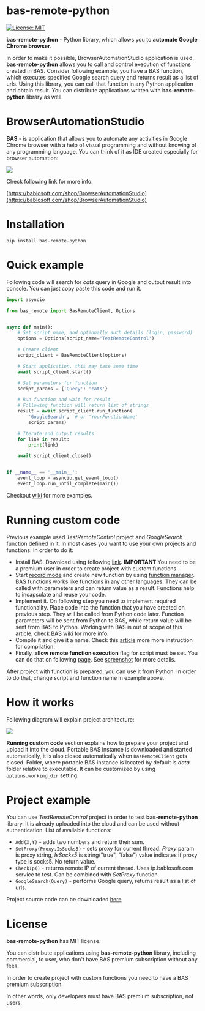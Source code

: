 # bas-remote-python

[![License: MIT](https://img.shields.io/badge/License-MIT-yellow.svg)](https://opensource.org/licenses/MIT)

**bas-remote-python** - Python library, which allows you to **automate Google Chrome browser**. 

In order to make it possible, BrowserAutomationStudio application is used. 
**bas-remote-python** allows you to call and control execution of functions created in BAS. 
Consider following example, you have a BAS function, which executes specified Google search 
query and returns result as a list of urls. Using this library, you can call that function 
in any Python application and obtain result. 
You can distribute applications written with **bas-remote-python** library as well.

# BrowserAutomationStudio

**BAS** - is application that allows you to automate any activities in Google Chrome browser with a help of visual programming and without knowing of any programming language. You can think of it as IDE created especially for browser automation:

![](https://bablosoft.com/landing2/screen-bas.png)

Check following link for more info:

[https://bablosoft.com/shop/BrowserAutomationStudio](https://bablosoft.com/shop/BrowserAutomationStudio)

# Installation

```
pip install bas-remote-python
```

# Quick example

Following code will search for _cats_ query in Google and output result into console. You can just copy paste this code and run it.

```python
import asyncio

from bas_remote import BasRemoteClient, Options


async def main():
    # Set script name, and optionally auth details (login, password)
    options = Options(script_name='TestRemoteControl')

    # Create client
    script_client = BasRemoteClient(options)

    # Start application, this may take some time
    await script_client.start()

    # Set parameters for function
    script_params = {'Query': 'cats'}

    # Run function and wait for result
    # Following function will return list of strings
    result = await script_client.run_function(
        'GoogleSearch',  # or 'YourFunctionName'
        script_params)

    # Iterate and output results
    for link in result:
        print(link)

    await script_client.close()


if __name__ == '__main__':
    event_loop = asyncio.get_event_loop()
    event_loop.run_until_complete(main())
```

Checkout [wiki](https://github.com/CheshireCaat/bas-remote-node/wiki) for more examples.

# Running custom code

Previous example used _TestRemoteControl_ project and _GoogleSearch_ function defined in it. 
In most cases you want to use your own projects and functions. In order to do it:

* Install BAS. Download using following [link](https://bablosoft.com/shop/BrowserAutomationStudio#download). **IMPORTANT** You need to be a premium user in order to create project with custom functions.
* Start [record mode](https://i.imgur.com/JrV7ua5.png) and create new function by using [function manager](https://i.imgur.com/yAjLu8v.png). BAS functions works like functions in any other languages. They can be called with parameters and can return value as a result. Functions help to incapsulate and reuse your code.
* Implement it. On following step you need to implement required functionality. Place code into the function that you have created on previous step. They will be called from Python code later. Function parameters will be sent from Python to BAS, while return value will be sent from BAS to Python. Working with BAS is out of scope of this article, check [BAS wiki](https://wiki.bablosoft.com/doku.php) for more info.
* Compile it and give it a name. Check this [article](https://wiki.bablosoft.com/doku.php?id=how_to_protect_your_script) more more instruction for compilation.
* Finally, **allow remote function execution** flag for script must be set. You can do that on following [page](https://bablosoft.com/bas/scripts). See [screenshot](https://i.imgur.com/BrkefIT.png) for more details.

After project with function is prepared, you can use it from Python. 
In order to do that, change script and function name in example above.

# How it works

Following diagram will explain project architecture:

![](https://i.imgur.com/9lfF3EJ.png)

**Running custom code** section explains how to prepare your project and upload it into the cloud. Portable BAS instance is downloaded and started automatically, it is also closed automatically when ```BasRemoteClient``` gets closed. Folder, where portable BAS instance is located by default is _data_ folder relative to executable. It can be customized by using ```options.working_dir``` setting.

# Project example

You can use _TestRemoteControl_ project in order to test **bas-remote-python** library. It is already uploaded into the cloud and can be used without authentication. List of available functions:

* ```Add(X,Y)``` - adds two numbers and return their sum.
* ```SetProxy(Proxy,IsSocks5)``` - sets proxy for current thread. _Proxy_ param is proxy string, _IsSocks5_ is string("true", "false") value indicates if proxy type is socks5. No return value.
* ```CheckIp()``` - returns remote IP of current thread. Uses ip.bablosoft.com service to test. Can be combined with _SetProxy_ function.
* ```GoogleSearch(Query)``` - performs Google query, returns result as a list of urls.


Project source code can be downloaded [here](https://drive.google.com/uc?id=1WQYzm-XaZhXUBWQYMM5T-sZ_tdcSfAwS&export=download)

# License

**bas-remote-python** has MIT license.

You can distribute applications using **bas-remote-python** library, including commercial, to user, who don't have BAS premium subscription without any fees.

In order to create project with custom functions you need to have a BAS premium subscription.

In other words, only developers must have BAS premium subscription, not users.